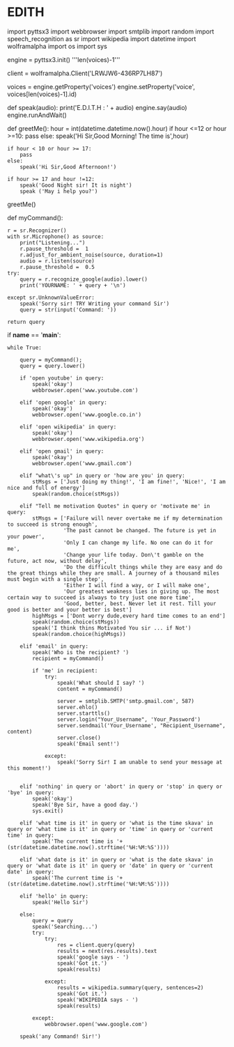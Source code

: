 # EDITH
import pyttsx3
import webbrowser
import smtplib
import random
import speech_recognition as sr
import wikipedia
import datetime
import wolframalpha
import os
import sys


engine = pyttsx3.init()
'''len(voices)-1'''

client = wolframalpha.Client('LRWJW6-436RP7LH87')

voices = engine.getProperty('voices')
engine.setProperty('voice', voices[len(voices)-1].id)

def speak(audio):
    print('E.D.I.T.H : ' + audio)
    engine.say(audio)
    engine.runAndWait()

def greetMe():
    hour = int(datetime.datetime.now().hour)
    if hour <=12 or hour >=10:
        pass
    else:
        speak('Hi Sir,Good Morning! The time is',hour)

    if hour < 10 or hour >= 17:
        pass
    else:
        speak('Hi Sir,Good Afternoon!')

    if hour >= 17 and hour !=12:
        speak('Good Night sir! It is night')
        speak ('May i help you?')

greetMe()

def myCommand():

    r = sr.Recognizer()
    with sr.Microphone() as source:
        print("Listening...")
        r.pause_threshold =  1
        r.adjust_for_ambient_noise(source, duration=1)
        audio = r.listen(source)
        r.pause_threshold =  0.5
    try:
        query = r.recognize_google(audio).lower()
        print('YOURNAME: ' + query + '\n')

    except sr.UnknownValueError:
        speak('Sorry sir! TRY Writing your command Sir')
        query = str(input('Command: '))

    return query


if __name__ == '__main__':

    while True:

        query = myCommand();
        query = query.lower()

        if 'open youtube' in query:
            speak('okay')
            webbrowser.open('www.youtube.com')

        elif 'open google' in query:
            speak('okay')
            webbrowser.open('www.google.co.in')

        elif 'open wikipedia' in query:
            speak('okay')
            webbrowser.open('www.wikipedia.org')

        elif 'open gmail' in query:
            speak('okay')
            webbrowser.open('www.gmail.com')

        elif "what\'s up" in query or 'how are you' in query:
            stMsgs = ['Just doing my thing!', 'I am fine!', 'Nice!', 'I am nice and full of energy']
            speak(random.choice(stMsgs))

        elif "Tell me motivation Quotes" in query or 'motivate me' in query:
            stMsgs = ['Failure will never overtake me if my determination to succeed is strong enough',
                      'The past cannot be changed. The future is yet in your power',
                      'Only I can change my life. No one can do it for me',
                      'Change your life today. Don\'t gamble on the future, act now, without delay',
                      'Do the difficult things while they are easy and do the great things while they are small. A journey of a thousand miles must begin with a single step',
                      'Either I will find a way, or I will make one',
                      'Our greatest weakness lies in giving up. The most certain way to succeed is always to try just one more time',
                      'Good, better, best. Never let it rest. Till your good is better and your better is best']
            highMsgs = ['Dont worry dude,every hard time comes to an end']
            speak(random.choice(stMsgs))
            speak('I think thins Motivated You sir ... if Not')
            speak(random.choice(highMsgs))

        elif 'email' in query:
            speak('Who is the recipient? ')
            recipient = myCommand()

            if 'me' in recipient:
                try:
                    speak('What should I say? ')
                    content = myCommand()

                    server = smtplib.SMTP('smtp.gmail.com', 587)
                    server.ehlo()
                    server.starttls()
                    server.login("Your_Username", 'Your_Password')
                    server.sendmail('Your_Username', "Recipient_Username", content)
                    server.close()
                    speak('Email sent!')

                except:
                    speak('Sorry Sir! I am unable to send your message at this moment!')


        elif 'nothing' in query or 'abort' in query or 'stop' in query or 'bye' in query:
            speak('okay')
            speak('Bye Sir, have a good day.')
            sys.exit()

        elif 'what time is it' in query or 'what is the time skava' in query or 'what time is it' in query or 'time' in query or 'current time' in query:
            speak('The current time is '+(str(datetime.datetime.now().strftime('%H:%M:%S'))))

        elif 'what date is it' in query or 'what is the date skava' in query or 'what date is it' in query or 'date' in query or 'current date' in query:
            speak('The current time is '+(str(datetime.datetime.now().strftime('%H:%M:%S'))))

        elif 'hello' in query:
            speak('Hello Sir')

        else:
            query = query
            speak('Searching...')
            try:
                try:
                    res = client.query(query)
                    results = next(res.results).text
                    speak('google says - ')
                    speak('Got it.')
                    speak(results)

                except:
                    results = wikipedia.summary(query, sentences=2)
                    speak('Got it.')
                    speak('WIKIPEDIA says - ')
                    speak(results)

            except:
                webbrowser.open('www.google.com')

        speak('any Command! Sir!')
